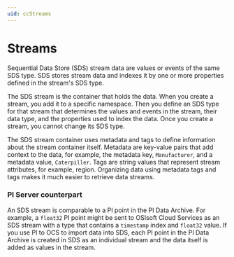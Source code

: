 ```yaml
---
uid: ccStreams
---
```

# Streams

Sequential Data Store (SDS) stream data are values or events of the same SDS type. SDS stores stream data and indexes it by one or more properties defined in the stream's SDS type.

The SDS stream is the container that holds the data. When you create a stream, you add it to a specific namespace. Then you define an SDS type for that stream that determines the values and events in the stream, their data type, and the properties used to index the data. Once you create a stream, you cannot change its SDS type.

The SDS stream container uses metadata and tags to define information about the stream container itself. Metadata are key-value pairs that add context to the data, for example, the metadata key, `Manufacturer`, and a metadata value, `Caterpiller`. Tags are string values that represent stream attributes, for example, region. Organizing data using metadata tags and tags makes it much easier to retrieve data streams.

### <a name="streams-pi-server"></a>PI Server counterpart

An SDS stream is comparable to a PI point in the PI Data Archive. For example, a `float32` PI point might be sent to OSIsoft Cloud Services as an SDS stream with a type that contains a `timestamp` index and `float32` value. If you use PI to OCS to import data into SDS, each PI point in the PI Data Archive is created in SDS as an individual stream and the data itself is added as values in the stream.
